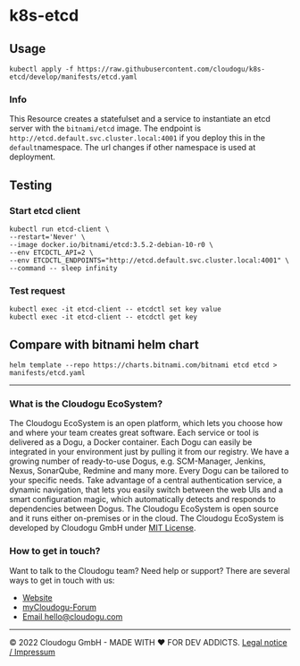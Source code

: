 # k8s-etcd

## Usage

`kubectl apply -f https://raw.githubusercontent.com/cloudogu/k8s-etcd/develop/manifests/etcd.yaml`

### Info

This Resource creates a statefulset and a service to instantiate an etcd server with the `bitnami/etcd` image.
The endpoint is `http://etcd.default.svc.cluster.local:4001` if you deploy this in the `default`namespace.
The url changes if other namespace is used at deployment.

## Testing

### Start etcd client
```
kubectl run etcd-client \
--restart='Never' \
--image docker.io/bitnami/etcd:3.5.2-debian-10-r0 \
--env ETCDCTL_API=2 \
--env ETCDCTL_ENDPOINTS="http://etcd.default.svc.cluster.local:4001" \
--command -- sleep infinity
```

### Test request
```
kubectl exec -it etcd-client -- etcdctl set key value
kubectl exec -it etcd-client -- etcdctl get key
```

## Compare with bitnami helm chart

`helm template --repo https://charts.bitnami.com/bitnami etcd etcd > manifests/etcd.yaml`

---

### What is the Cloudogu EcoSystem?
The Cloudogu EcoSystem is an open platform, which lets you choose how and where your team creates great software. Each service or tool is delivered as a Dogu, a Docker container. Each Dogu can easily be integrated in your environment just by pulling it from our registry. We have a growing number of ready-to-use Dogus, e.g. SCM-Manager, Jenkins, Nexus, SonarQube, Redmine and many more. Every Dogu can be tailored to your specific needs. Take advantage of a central authentication service, a dynamic navigation, that lets you easily switch between the web UIs and a smart configuration magic, which automatically detects and responds to dependencies between Dogus. The Cloudogu EcoSystem is open source and it runs either on-premises or in the cloud. The Cloudogu EcoSystem is developed by Cloudogu GmbH under [MIT License](https://cloudogu.com/license.html).

### How to get in touch?
Want to talk to the Cloudogu team? Need help or support? There are several ways to get in touch with us:

* [Website](https://cloudogu.com)
* [myCloudogu-Forum](https://forum.cloudogu.com/topic/34?ctx=1)
* [Email hello@cloudogu.com](mailto:hello@cloudogu.com)

---
&copy; 2022 Cloudogu GmbH - MADE WITH :heart:&nbsp;FOR DEV ADDICTS. [Legal notice / Impressum](https://cloudogu.com/imprint.html)


